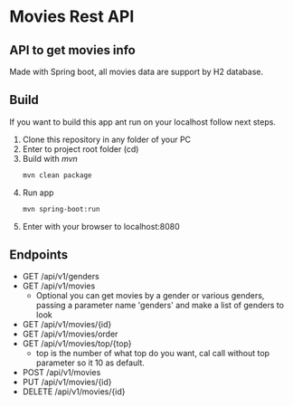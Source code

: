 # Movies Rest API
## API to get movies info
Made with Spring boot, all movies data are support by H2 database.

## Build
If you want to build this app ant run on your localhost follow next steps.
1. Clone this repository in any folder of your PC
2. Enter to project root folder (cd)
3. Build with *mvn*
    ```bash
    mvn clean package
    ```
4. Run app
    ```bash
    mvn spring-boot:run
    ```
5. Enter with your browser to localhost:8080

## Endpoints

- GET /api/v1/genders
- GET /api/v1/movies
    - Optional you can get movies by a gender or various genders, passing a parameter name 'genders' and make a list of genders to look
- GET /api/v1/movies/{id}
- GET /api/v1/movies/order
- GET /api/v1/movies/top/{top}
    - top is the number of what top do you want, cal call without top parameter so it 10 as default.
- POST /api/v1/movies 
- PUT /api/v1/movies/{id}
- DELETE /api/v1/movies/{id}
